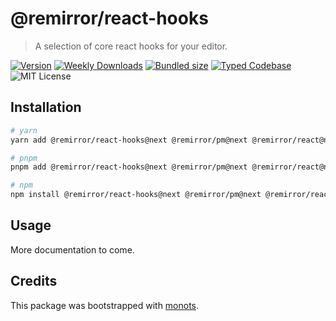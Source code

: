 # @remirror/react-hooks

> A selection of core react hooks for your editor.

[![Version][version]][npm] [![Weekly Downloads][downloads-badge]][npm] [![Bundled size][size-badge]][size] [![Typed Codebase][typescript]](./src/index.ts) ![MIT License][license]

[version]: https://flat.badgen.net/npm/v/@remirror/react-hooks
[npm]: https://npmjs.com/package/@remirror/react-hooks
[license]: https://flat.badgen.net/badge/license/MIT/purple
[size]: https://bundlephobia.com/result?p=@remirror/react-hooks
[size-badge]: https://flat.badgen.net/bundlephobia/minzip/@remirror/react-hooks
[typescript]: https://flat.badgen.net/badge/icon/TypeScript?icon=typescript&label
[downloads-badge]: https://badgen.net/npm/dw/@remirror/react-hooks/red?icon=npm

## Installation

```bash
# yarn
yarn add @remirror/react-hooks@next @remirror/pm@next @remirror/react@next

# pnpm
pnpm add @remirror/react-hooks@next @remirror/pm@next @remirror/react@next

# npm
npm install @remirror/react-hooks@next @remirror/pm@next @remirror/react@next
```

## Usage

More documentation to come.

## Credits

This package was bootstrapped with [monots].

[monots]: https://github.com/monots/monots
